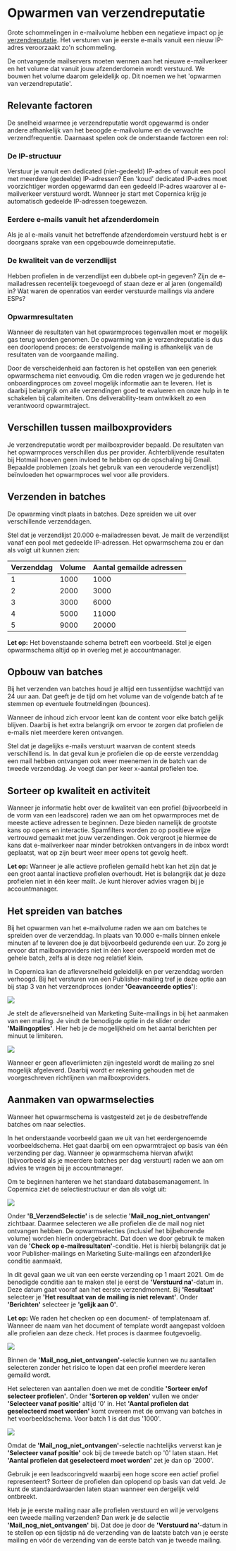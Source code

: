 # Opwarmen van verzendreputatie

Grote schommelingen in e-mailvolume hebben een negatieve impact op je
[verzendreputatie](./send-reputation.md).
Het versturen van je eerste e-mails vanuit een nieuw IP-adres veroorzaakt
zo'n schommeling.

De ontvangende mailservers moeten wennen aan het nieuwe e-mailverkeer
en het volume dat vanuit jouw afzenderdomein wordt verstuurd. We bouwen
het volume daarom geleidelijk op. Dit noemen we het 'opwarmen van
verzendreputatie'.

## Relevante factoren

De snelheid waarmee je verzendreputatie wordt opgewarmd is onder andere
afhankelijk van het beoogde e-mailvolume en de verwachte verzendfrequentie.
Daarnaast spelen ook de onderstaande factoren een rol:

### De IP-structuur

Verstuur je vanuit een dedicated (niet-gedeeld) IP-adres of vanuit een
pool met meerdere (gedeelde) IP-adressen? Een 'koud' dedicated IP-adres
moet voorzichtiger worden opgewarmd dan een gedeeld IP-adres waarover al
e-mailverkeer verstuurd wordt. Wanneer je start met Copernica krijg je
automatisch gedeelde IP-adressen toegewezen.

### Eerdere e-mails vanuit het afzenderdomein

Als je al e-mails vanuit het betreffende afzenderdomein verstuurd hebt is
er doorgaans sprake van een opgebouwde domeinreputatie.

### De kwaliteit van de verzendlijst

Hebben profielen in de verzendlijst een dubbele opt-in gegeven? Zijn de
e-mailadressen recentelijk toegevoegd of staan deze er al jaren (ongemaild)
in? Wat waren de openratios van eerder verstuurde mailings via andere ESPs?

### Opwarmresultaten

Wanneer de resultaten van het opwarmproces tegenvallen moet er mogelijk
gas terug worden genomen. De opwarming van je verzendreputatie is dus een
doorlopend proces: de eerstvolgende mailing is afhankelijk van de resultaten 
van de voorgaande mailing.

Door de verscheidenheid aan factoren is het opstellen van een generiek
opwarmschema niet eenvoudig. Om die reden vragen we je gedurende het
onboardingproces om zoveel mogelijk informatie aan te leveren.
Het is daarbij belangrijk om alle verzendingen goed te evalueren en onze
hulp in te schakelen bij calamiteiten. Ons deliverability-team ontwikkelt
zo een verantwoord opwarmtraject.

## Verschillen tussen mailboxproviders

Je verzendreputatie wordt per mailboxprovider bepaald. De resultaten van
het opwarmproces verschillen dus per provider. Achterblijvende resultaten
bij Hotmail hoeven geen invloed te hebben op de opschaling bij Gmail.
Bepaalde problemen (zoals het gebruik van een verouderde verzendlijst)
beïnvloeden het opwarmproces wel voor alle providers.

## Verzenden in batches

De opwarming vindt plaats in batches. Deze spreiden we uit over
verschillende verzenddagen.

Stel dat je verzendlijst 20.000 e-mailadressen bevat. Je mailt de
verzendlijst vanaf een pool met gedeelde IP-adressen. Het opwarmschema zou
er dan als volgt uit kunnen zien:

| Verzenddag | Volume | Aantal gemailde adressen |
|------------|--------|--------------------------|
| 1          | 1000   | 1000                     |
| 2          | 2000   | 3000                     |
| 3          | 3000   | 6000                     |
| 4          | 5000   | 11000                    |
| 5          | 9000   | 20000                    |


**Let op:** Het bovenstaande schema betreft een voorbeeld. Stel je eigen opwarmschema
altijd op in overleg met je accountmanager.

## Opbouw van batches

Bij het verzenden van batches houd je altijd een tussentijdse wachttijd
van 24 uur aan. Dat geeft je de tijd om het volume van de volgende batch af te stemmen
op eventuele foutmeldingen (bounces). 

Wanneer de inhoud zich ervoor leent kan de content voor elke batch gelijk blijven. 
Daarbij is het extra belangrijk om ervoor te zorgen dat profielen de e-mails niet 
meerdere keren ontvangen.

Stel dat je dagelijks e-mails verstuurt waarvan de content steeds verschillend is.
In dat geval kun je profielen die op de eerste verzenddag een mail hebben ontvangen
ook weer meenemen in de batch van de tweede verzenddag. Je voegt dan per keer x-aantal
profielen toe.

## Sorteer op kwaliteit en activiteit

Wanneer je informatie hebt over de kwaliteit van een profiel (bijvoorbeeld in de vorm
van een leadscore) raden we aan om het opwarmproces met de meeste actieve
adressen te beginnen. Deze bieden namelijk de grootste kans op opens en
interactie. Spamfilters worden zo op positieve wijze vertrouwd gemaakt met
jouw verzendingen. Ook vergroot je hiermee de kans dat e-mailverkeer naar
minder betrokken ontvangers in de inbox wordt geplaatst, wat op zijn beurt
weer meer opens tot gevolg heeft.

**Let op:** Wanneer je alle actieve profielen gemaild hebt kan het zijn dat je een groot aantal
inactieve profielen overhoudt. Het is belangrijk dat je deze profielen niet in één keer mailt. 
Je kunt hierover advies vragen bij je accountmanager.

## Het spreiden van batches

Bij het opwarmen van het e-mailvolume raden we aan om batches
te spreiden over de verzenddag. In plaats van 10.000 e-mails binnen enkele
minuten af te leveren doe je dat bijvoorbeeld gedurende een uur. Zo zorg
je ervoor dat mailboxproviders niet in één keer overspoeld worden met de
gehele batch, zelfs al is deze nog relatief klein. 

In Copernica kan de afleversnelheid geleidelijk en per verzenddag worden
verhoogd. Bij het versturen van een Publisher-mailing tref je deze optie
aan bij stap 3 van het verzendproces (onder **'Geavanceerde opties'**):

![](../images/afleversnelheid-publisher.png)

Je stelt de afleversnelheid van Marketing Suite-mailings in bij het aanmaken
van een mailing. Je vindt de benodigde optie in de slider onder **'Mailingopties'**.
Hier heb je de mogelijkheid om het aantal berichten per minuut te limiteren.

![](../images/afleversnelheid-ms.png)

Wanneer er geen afleverlimieten zijn ingesteld wordt de mailing zo snel
mogelijk afgeleverd. Daarbij wordt er rekening gehouden met de voorgeschreven
richtlijnen van mailboxproviders.

## Aanmaken van opwarmselecties

Wanneer het opwarmschema is vastgesteld zet je de desbetreffende batches om naar 
selecties.

In het onderstaande voorbeeld gaan we uit van het eerdergenoemde voorbeeldschema.
Het gaat daarbij om een opwarmtraject op basis van één verzending per dag.
Wanneer je opwarmschema hiervan afwijkt (bijvoorbeeld als je meerdere
batches per dag verstuurt) raden we aan om advies te vragen bij je
accountmanager.

Om te beginnen hanteren we het standaard databasemanagement. In Copernica
ziet de selectiestructuur er dan als volgt uit:

![](../images/selectiestructuur-opwarmbatches.png)

Onder **'B_VerzendSelectie'** is de selectie **'Mail_nog_niet_ontvangen'**
zichtbaar. Daarmee selecteren we alle profielen die de mail nog niet ontvangen
hebben. De opwarmselecties (inclusief het bijbehorende volume) worden hierin
ondergebracht. Dat doen we door gebruik te maken van de **'Check op
e-mailresultaten'**-conditie. Het is hierbij belangrijk dat je voor
Publisher-mailings en Marketing Suite-mailings een afzonderlijke conditie
aanmaakt.

In dit geval gaan we uit van een eerste verzending op 1 maart 2021. Om de
benodigde conditie aan te maken stel je eerst de **'Verstuurd na'**-datum
in. Deze datum gaat vooraf aan het eerste verzendmoment. Bij **'Resultaat'**
selecteer je **'Het resultaat van de mailing is niet relevant'**. Onder
**'Berichten'** selecteer je **'gelijk aan 0'**.

**Let op:** We raden het checken op een document- of templatenaam
af. Wanneer de naam van het document of template wordt aangepast voldoen
alle profielen aan deze check. Het proces is daarmee foutgevoelig. 

![](../images/check-emailconditie-nul-ontvangen.png)


Binnen de **'Mail_nog_niet_ontvangen'**-selectie kunnen we nu aantallen
selecteren zonder het risico te lopen dat een profiel meerdere keren gemaild wordt.

Het selecteren van aantallen doen we met de conditie **'Sorteer en/of
selecteer profielen'**. Onder **'Sorteren op velden'** vullen we onder
**'Selecteer vanaf positie'** altijd '0' in. Het **'Aantal profielen dat
geselecteerd moet worden'** komt overeen met de omvang van batches in het
voorbeeldschema. Voor batch 1 is dat dus '1000'.

![](../images/sort-select-profile-batch-1-1000.png)

Omdat de **'Mail_nog_niet_ontvangen'**-selectie nachtelijks ververst kan
je **'Selecteer vanaf positie'** ook bij de tweede batch op '0' laten staan.
Het **'Aantal profielen dat geselecteerd moet worden'** zet je dan op '2000'.

Gebruik je een leadscoringveld waarbij een hoge score een actief profiel
representeert? Sorteer de profielen dan oplopend op basis van dat veld.
Je kunt de standaardwaarden laten staan wanneer een dergelijk veld ontbreekt.

Heb je je eerste mailing naar alle profielen verstuurd en wil je
vervolgens een tweede mailing verzenden? Dan werk je de selectie 
**'Mail_nog_niet_ontvangen'** bij. Dat doe je door de **'Verstuurd na'**-datum 
in te stellen op een tijdstip ná de verzending van de laatste batch van je eerste 
mailing en vóór de verzending van de eerste batch van je tweede mailing. 
